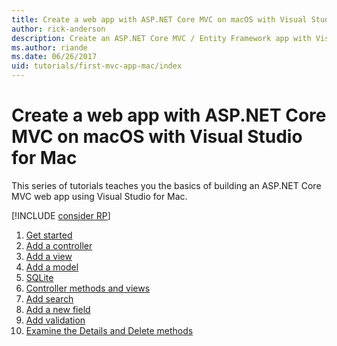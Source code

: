 ```yaml
---
title: Create a web app with ASP.NET Core MVC on macOS with Visual Studio for Mac
author: rick-anderson
description: Create an ASP.NET Core MVC / Entity Framework app with Visual Studio for Mac
ms.author: riande
ms.date: 06/26/2017
uid: tutorials/first-mvc-app-mac/index
---
```

# Create a web app with ASP.NET Core MVC on macOS with Visual Studio for Mac

This series of tutorials teaches you the basics of building an ASP.NET Core MVC web app using Visual Studio for Mac. 

[!INCLUDE [consider RP](../../includes/razor.md)]

1. [Get started](xref:tutorials/first-mvc-app-mac/start-mvc)
1. [Add a controller](xref:tutorials/first-mvc-app-mac/adding-controller)
1. [Add a view](xref:tutorials/first-mvc-app-mac/adding-view)
1. [Add a model](xref:tutorials/first-mvc-app-mac/adding-model)
1. [SQLite](xref:tutorials/first-mvc-app-mac/working-with-sql)
1. [Controller methods and views](xref:tutorials/first-mvc-app-mac/controller-methods-views)
1. [Add search](xref:tutorials/first-mvc-app-mac/search)
1. [Add a new field](xref:tutorials/first-mvc-app-mac/new-field)
1. [Add validation](xref:tutorials/first-mvc-app-mac/validation)
1. [Examine the Details and Delete methods](xref:tutorials/first-mvc-app/details)
